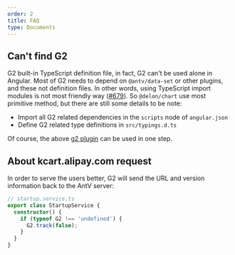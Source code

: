 ```yaml
---
order: 2
title: FAQ
type: Documents
---
```


## Can't find G2

G2 built-in TypeScript definition file, in fact, G2 can't be used alone in Angular. Most of G2 needs to depend on `@antv/data-set` or other plugins, and these not definition files. In other words, using TypeScript import modules is not most friendly way ([#679](https://github.com/ng-alain/ng-alain/issues/679)). So `@delon/chart` use most primitive method, but there are still some details to be note:

- Import all G2 related dependencies in the `scripts` node of `angular.json`
- Define G2 related type definitions in `src/typings.d.ts`

Of course, the above [g2 plugin](/cli/plugin#g2) can be used in one step.

## About kcart.alipay.com request

In order to serve the users better, G2 will send the URL and version information back to the AntV server:

```ts
// startup.service.ts
export class StartupService {
  constructor() {
    if (typeof G2 !== 'undefined') {
      G2.track(false);
    }
  }
}
```


